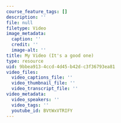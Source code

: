 ```yaml
---
course_feature_tags: []
description: ''
file: null
filetype: Video
image_metadata:
  caption: ''
  credit: ''
  image-alt: ''
title: My Video (It's a good one)
type: resource
uid: 9bbea913-4ccd-4d45-b42d-c3f36793ea81
video_files:
  video_captions_file: ''
  video_thumbnail_file: ''
  video_transcript_file: ''
video_metadata:
  video_speakers: ''
  video_tags: ''
  youtube_id: BVtWxVTRIFY
---
```

